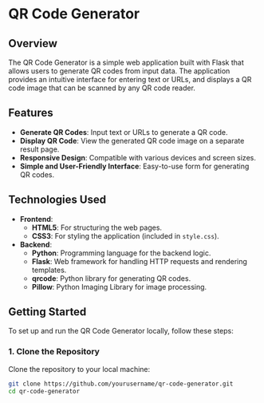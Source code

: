 # QR Code Generator

## Overview

The QR Code Generator is a simple web application built with Flask that allows users to generate QR codes from input data. The application provides an intuitive interface for entering text or URLs, and displays a QR code image that can be scanned by any QR code reader.

## Features

- **Generate QR Codes**: Input text or URLs to generate a QR code.
- **Display QR Code**: View the generated QR code image on a separate result page.
- **Responsive Design**: Compatible with various devices and screen sizes.
- **Simple and User-Friendly Interface**: Easy-to-use form for generating QR codes.

## Technologies Used

- **Frontend**:
  - **HTML5**: For structuring the web pages.
  - **CSS3**: For styling the application (included in `style.css`).
- **Backend**:
  - **Python**: Programming language for the backend logic.
  - **Flask**: Web framework for handling HTTP requests and rendering templates.
  - **qrcode**: Python library for generating QR codes.
  - **Pillow**: Python Imaging Library for image processing.



## Getting Started

To set up and run the QR Code Generator locally, follow these steps:

### 1. Clone the Repository

Clone the repository to your local machine:

```bash
git clone https://github.com/yourusername/qr-code-generator.git
cd qr-code-generator
